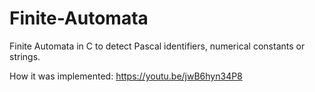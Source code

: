 # Finite-Automata
Finite Automata in C to detect Pascal identifiers, numerical constants or strings.

How it was implemented: https://youtu.be/jwB6hyn34P8
